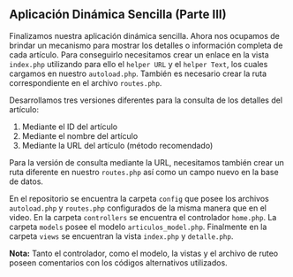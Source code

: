 <h2>Aplicación Dinámica Sencilla (Parte III)</h2>
<p>
	Finalizamos nuestra aplicación dinámica sencilla. Ahora nos ocupamos de brindar un mecanismo para mostrar los detalles o información completa de cada artículo. Para conseguirlo necesitamos crear un enlace en la vista <code>index.php</code> utilizando para ello el <code>helper URL</code> y el <code>helper Text</code>, los cuales cargamos en nuestro <code>autoload.php</code>. También es necesario crear la ruta correspondiente en el archivo <code>routes.php</code>.
</p>
<p>
	Desarrollamos tres versiones diferentes para la consulta de los detalles del artículo:
</p>
<ol>
	<li>Mediante el ID del artículo</li>
	<li>Mediante el nombre del artículo</li>
	<li>Mediante la URL del artículo (método recomendado)</li>
</ol>
<p>
	Para la versión de consulta mediante la URL, necesitamos también crear un ruta diferente en nuestro <code>routes.php</code> así como un campo nuevo en la base de datos.
</p>
<p>
	En el repositorio se encuentra la carpeta <code>config</code> que posee los archivos <code>autoload.php</code> y <code>routes.php</code> configurados de la misma manera que en el video. En la carpeta <code>controllers</code> se encuentra el controlador <code>home.php</code>. La carpeta <code>models</code> posee el modelo <code>articulos_model.php</code>. Finalmente en la carpeta <code>views</code> se encuentran la vista <code>index.php</code> y <code>detalle.php</code>.
</p>
<p>
	<b>Nota:</b> Tanto el controlador, como el modelo, la vistas y el archivo de ruteo poseen comentarios con los códigos alternativos utilizados.
</p>